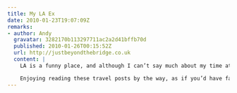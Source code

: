 ```yaml
---
title: My LA Ex
date: 2010-01-23T19:07:09Z
remarks:
- author: Andy
  gravatar: 3282170b113297711ac2a2d41bffb70d
  published: 2010-01-26T00:15:52Z
  url: http://justbeyondthebridge.co.uk
  content: |
    LA is a funny place, and although I can’t say much about my time at the airport, I found the whole place oddly surreal. There are definitely more friendly places to check-in and fly out of.

    Enjoying reading these travel posts by the way, as if you’d have failed to have guessed that.
---
```

